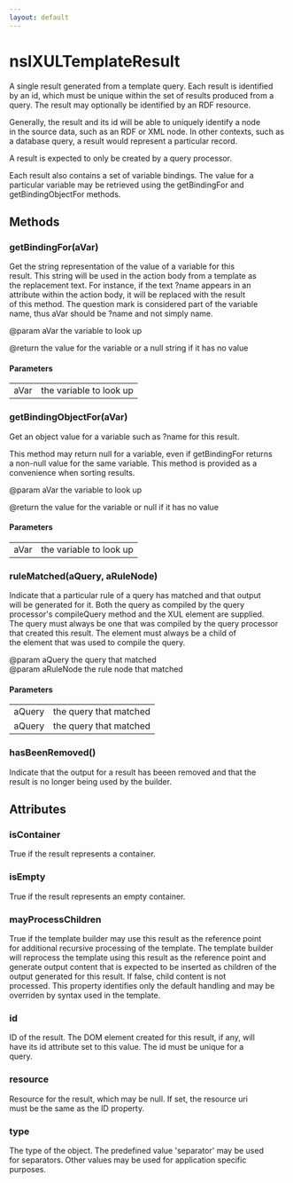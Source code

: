 ```yaml
---
layout: default
---
```


# nsIXULTemplateResult #
  
A single result generated from a template query. Each result is identified  
by an id, which must be unique within the set of results produced from a  
query. The result may optionally be identified by an RDF resource.  
  
Generally, the result and its id will be able to uniquely identify a node  
in the source data, such as an RDF or XML node. In other contexts, such as  
a database query, a result would represent a particular record.  
  
A result is expected to only be created by a query processor.  
  
Each result also contains a set of variable bindings. The value for a  
particular variable may be retrieved using the getBindingFor and  
getBindingObjectFor methods.  
  

## Methods ##

### getBindingFor(aVar) ###
  
Get the string representation of the value of a variable for this  
result. This string will be used in the action body from a template as  
the replacement text. For instance, if the text ?name appears in an  
attribute within the action body, it will be replaced with the result  
of this method. The question mark is considered part of the variable  
name, thus aVar should be ?name and not simply name.  
  
@param aVar the variable to look up  
  
@return the value for the variable or a null string if it has no value  
  

#### Parameters ####

<table>

<tr>
<td>aVar</td>
<td>the variable to look up  
</td>
</tr>

</table>

### getBindingObjectFor(aVar) ###
  
Get an object value for a variable such as ?name for this result.   
  
This method may return null for a variable, even if getBindingFor returns  
a non-null value for the same variable. This method is provided as a  
convenience when sorting results.  
  
@param aVar the variable to look up  
  
@return the value for the variable or null if it has no value  
  

#### Parameters ####

<table>

<tr>
<td>aVar</td>
<td>the variable to look up  
</td>
</tr>

</table>

### ruleMatched(aQuery, aRuleNode) ###
  
Indicate that a particular rule of a query has matched and that output  
will be generated for it. Both the query as compiled by the query  
processor's compileQuery method and the XUL <rule> element are supplied.  
The query must always be one that was compiled by the query processor  
that created this result. The <rule> element must always be a child of  
the <query> element that was used to compile the query.  
  
@param aQuery the query that matched  
@param aRuleNode the rule node that matched  
  

#### Parameters ####

<table>

<tr>
<td>aQuery</td>
<td>the query that matched  
</td>
</tr>

<tr>
<td>aQuery</td>
<td>the query that matched  
</td>
</tr>

</table>

### hasBeenRemoved() ###
  
Indicate that the output for a result has beeen removed and that the  
result is no longer being used by the builder.  
  

## Attributes ##

### isContainer ###
  
True if the result represents a container.  
  

### isEmpty ###
  
True if the result represents an empty container.  
  

### mayProcessChildren ###
  
True if the template builder may use this result as the reference point  
for additional recursive processing of the template. The template builder  
will reprocess the template using this result as the reference point and  
generate output content that is expected to be inserted as children of the  
output generated for this result. If false, child content is not  
processed. This property identifies only the default handling and may be  
overriden by syntax used in the template.  
  

### id ###
  
ID of the result. The DOM element created for this result, if any, will  
have its id attribute set to this value. The id must be unique for a  
query.  
  

### resource ###
  
Resource for the result, which may be null. If set, the resource uri  
must be the same as the ID property.  
  

### type ###
  
The type of the object. The predefined value 'separator' may be used  
for separators. Other values may be used for application specific  
purposes.  
  
